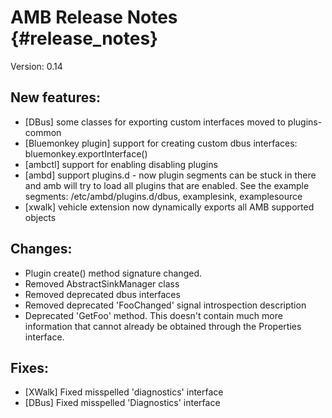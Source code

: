 # AMB Release Notes {#release_notes}
Version: 0.14

## New features:
- [DBus] some classes for exporting custom interfaces moved to plugins-common
- [Bluemonkey plugin] support for creating custom dbus interfaces: bluemonkey.exportInterface()
- [ambctl] support for enabling disabling plugins
- [ambd] support plugins.d - now plugin segments can be stuck in there and amb will try to load all plugins that
  are enabled.  See the example segments: /etc/ambd/plugins.d/dbus, examplesink, examplesource
- [xwalk] vehicle extension now dynamically exports all AMB supported objects

## Changes:
- Plugin create() method signature changed.
- Removed AbstractSinkManager class
- Removed deprecated dbus interfaces
- Removed deprecated 'FooChanged' signal introspection description
- Deprecated 'GetFoo' method.  This doesn't contain much more information that cannot already be
  obtained through the Properties interface.

## Fixes:
- [XWalk] Fixed misspelled 'diagnostics' interface
- [DBus] Fixed misspelled 'Diagnostics' interface
